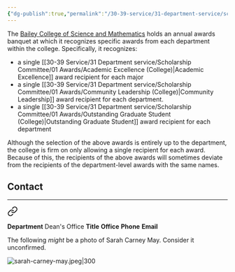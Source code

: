```yaml
---
{"dg-publish":true,"permalink":"/30-39-service/31-department-service/scholarship-committee/college-awards/","updated":"2025-04-25T07:56:54-07:00"}
---
```


The [Bailey College of Science and Mathematics](https://www.calpoly.edu/bailey-college-of-science-and-mathematics) holds an annual awards banquet at which it recognizes specific awards from each department within the college. Specifically, it recognizes:
- a single [[30-39 Service/31 Department service/Scholarship Committee/01 Awards/Academic Excellence (College)\|Academic Excellence]] award recipient for each major
- a single [[30-39 Service/31 Department service/Scholarship Committee/01 Awards/Community Leadership (College)\|Community Leadership]] award recipient for each department.
- a single [[30-39 Service/31 Department service/Scholarship Committee/01 Awards/Outstanding Graduate Student (College)\|Outstanding Graduate Student]] award recipient for each department

Although the selection of the above awards is entirely up to the department, the college is firm on only allowing a single recipient for each award. Because of this, the recipients of the above awards will sometimes deviate from the recipients of the department-level awards with the same names.

## Contact
---


<div class="transclusion internal-embed is-loaded"><a class="markdown-embed-link" href="/40-49-knowledge/46-people/sarah-carney-may/" aria-label="Open link"><svg xmlns="http://www.w3.org/2000/svg" width="24" height="24" viewBox="0 0 24 24" fill="none" stroke="currentColor" stroke-width="2" stroke-linecap="round" stroke-linejoin="round" class="svg-icon lucide-link"><path d="M10 13a5 5 0 0 0 7.54.54l3-3a5 5 0 0 0-7.07-7.07l-1.72 1.71"></path><path d="M14 11a5 5 0 0 0-7.54-.54l-3 3a5 5 0 0 0 7.07 7.07l1.71-1.71"></path></svg></a><div class="markdown-embed">




**Department** Dean's Office
**Title** 
**Office** 
**Phone** 
**Email** 

The following *might* be a photo of Sarah Carney May. Consider it unconfirmed.

![sarah-carney-may.jpeg|300](/img/user/90-99%20Meta/95%20Attachments/sarah-carney-may.jpeg)

</div></div>
